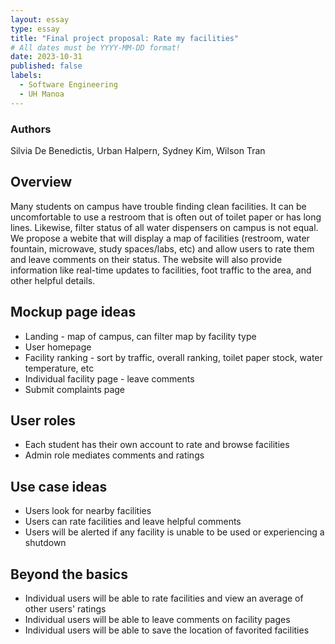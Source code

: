 ```yaml
---
layout: essay
type: essay
title: "Final project proposal: Rate my facilities"
# All dates must be YYYY-MM-DD format!
date: 2023-10-31
published: false
labels:
  - Software Engineering
  - UH Manoa
---
```


### Authors

Silvia De Benedictis, Urban Halpern, Sydney Kim, Wilson Tran

## Overview

Many students on campus have trouble finding clean facilities. It can be uncomfortable to use a restroom that is often out of toilet paper or has long lines. Likewise, filter status of all water dispensers on campus is not equal. We propose a webite that will display a map of facilities (restroom, water fountain, microwave, study spaces/labs, etc) and allow users to rate them and leave comments on their status. The website will also provide information like real-time updates to facilities, foot traffic to the area, and other helpful details.

## Mockup page ideas

- Landing - map of campus, can filter map by facility type
- User homepage
- Facility ranking - sort by traffic, overall ranking, toilet paper stock, water temperature, etc
- Individual facility page - leave comments
- Submit complaints page

## User roles

- Each student has their own account to rate and browse facilities
- Admin role mediates comments and ratings

## Use case ideas

- Users look for nearby facilities
- Users can rate facilities and leave helpful comments
- Users will be alerted if any facility is unable to be used or experiencing a shutdown

## Beyond the basics

- Individual users will be able to rate facilities and view an average of other users' ratings
- Individual users will be able to leave comments on facility pages
- Individual users will be able to save the location of favorited facilities
